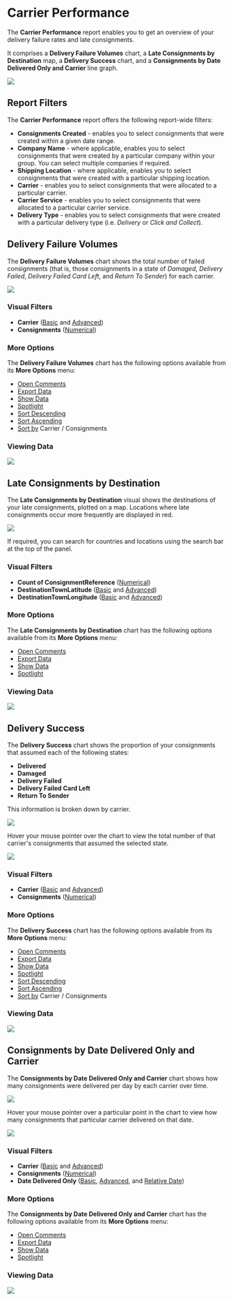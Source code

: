# Carrier Performance

The **Carrier Performance** report enables you to get an overview of your delivery failure rates and late consignments. 

It comprises a **Delivery Failure Volumes**  chart, a **Late Consignments by Destination** map, a **Delivery Success** chart, and a **Consignments by Date Delivered Only and Carrier** line graph.

<a href="../images/reports/performance.png" target="_blank">
    <img src="../images/reports/performance.png"/>
</a>

## Report Filters

The **Carrier Performance** report offers the following report-wide filters:

* **Consignments Created** - enables you to select consignments that were created within a given date range.
* **Company Name** - where applicable, enables you to select consignments that were created by a particular company within your group. You can select multiple companies if required.
* **Shipping Location** - where applicable, enables you to select consignments that were created with a particular shipping location.
* **Carrier** - enables you to select consignments that were allocated to a particular carrier.
* **Carrier Service** - enables you to select consignments that were allocated to a particular carrier service.
* **Delivery Type** - enables you to select consignments that were created with a particular delivery type (i.e. *Delivery* or *Click and Collect*).

## Delivery Failure Volumes

The **Delivery Failure Volumes** chart shows the total number of failed consignments (that is, those consignments in a state of *Damaged*, *Delivery Failed*, *Delivery Failed Card Left*, and *Return To Sender*) for each carrier.

<a href="../images/reports/performance-failure.png" target="_blank">
    <img src="../images/reports/performance-failure.png"/>
</a>

### Visual Filters

* **Carrier** ([Basic](/reports/reports.html#using-basic-filters) and [Advanced](/reports/reports.html#using-advanced-filters))
* **Consignments** ([Numerical](/reports/reports.html#using-numerical-filters))

### More Options

The **Delivery Failure Volumes** chart has the following options available from its **More Options** menu:

* [Open Comments](/reports/reports.html#open-comments)
* [Export Data](/reports/reports.html#export-data)
* [Show Data](/reports/reports.html#show-data)
* [Spotlight](/reports/reports.html#spotlight)
* [Sort Descending](/reports/reports.html#sort-descending--ascending--sort-by)
* [Sort Ascending](/reports/reports.html#sort-descending--ascending--sort-by)
* [Sort by](/reports/reports.html#sort-descending--ascending--sort-by) Carrier / Consignments

### Viewing Data

<a href="../images/reports/performance-failure-data.png" target="_blank">
    <img src="../images/reports/performance-failure-data.png"/>
</a>

## Late Consignments by Destination

The **Late Consignments by Destination** visual shows the destinations of your late consignments, plotted on a map. Locations where late consignments occur more frequently are displayed in red.

<a href="../images/reports/performance-late-destination.png" target="_blank">
    <img src="../images/reports/performance-late-destination.png"/>
</a>

If required, you can search for countries and locations using the search bar at the top of the panel.

### Visual Filters

* **Count of ConsignmentReference** ([Numerical](/reports/reports.html#using-numerical-filters))
* **DestinationTownLatitude** ([Basic](/reports/reports.html#using-basic-filters) and [Advanced](/reports/reports.html#using-advanced-filters))
* **DestinationTownLongitude** ([Basic](/reports/reports.html#using-basic-filters) and [Advanced](/reports/reports.html#using-advanced-filters))

### More Options

The **Late Consignments by Destination** chart has the following options available from its **More Options** menu:

* [Open Comments](/reports/reports.html#open-comments)
* [Export Data](/reports/reports.html#export-data)
* [Show Data](/reports/reports.html#show-data)
* [Spotlight](/reports/reports.html#spotlight)

### Viewing Data

<a href="../images/reports/performance-late-destination-data.png" target="_blank">
    <img src="../images/reports/performance-late-destination-data.png"/>
</a>

## Delivery Success
 
The **Delivery Success** chart shows the proportion of your consignments that assumed each of the following states: 

* **Delivered**
* **Damaged**
* **Delivery Failed**
* **Delivery Failed Card Left**
* **Return To Sender** 

This information is broken down by carrier.

<a href="../images/reports/performance-success.png" target="_blank">
    <img src="../images/reports/performance-success.png"/>
</a>

Hover your mouse pointer over the chart to view the total number of that carrier's consignments that assumed the selected state.

<a href="../images/reports/performance-success-highlight.png" target="_blank">
    <img src="../images/reports/performance-success-highlight.png"/>
</a>

### Visual Filters

* **Carrier** ([Basic](/reports/reports.html#using-basic-filters) and [Advanced](/reports/reports.html#using-advanced-filters))
* **Consignments** ([Numerical](/reports/reports.html#using-numerical-filters))

### More Options

The **Delivery Success** chart has the following options available from its **More Options** menu:

* [Open Comments](/reports/reports.html#open-comments)
* [Export Data](/reports/reports.html#export-data)
* [Show Data](/reports/reports.html#show-data)
* [Spotlight](/reports/reports.html#spotlight)
* [Sort Descending](/reports/reports.html#sort-descending--ascending--sort-by)
* [Sort Ascending](/reports/reports.html#sort-descending--ascending--sort-by)
* [Sort by](/reports/reports.html#sort-descending--ascending--sort-by) Carrier / Consignments

### Viewing Data

<a href="../images/reports/performance-success-data.png" target="_blank">
    <img src="../images/reports/performance-success-data.png"/>
</a>

## Consignments by Date Delivered Only and Carrier

The **Consignments by Date Delivered Only and Carrier** chart shows how many consignments were delivered per day by each carrier over time.

<a href="../images/reports/performance-date-delivered.png" target="_blank">
    <img src="../images/reports/performance-date-delivered.png"/>
</a>

Hover your mouse pointer over a particular point in the chart to view how many consignments that particular carrier delivered on that date.

<a href="../images/reports/performance-date-delivered-highlight.png" target="_blank">
    <img src="../images/reports/performance-date-delivered-highlight.png"/>
</a>

### Visual Filters

* **Carrier** ([Basic](/reports/reports.html#using-basic-filters) and [Advanced](/reports/reports.html#using-advanced-filters))
* **Consignments** ([Numerical](/reports/reports.html#using-numerical-filters))
* **Date Delivered Only** ([Basic](/reports/reports.html#using-basic-filters), [Advanced](/reports/reports.html#using-advanced-filters), and [Relative Date](/reports/reports.html#using-relative-date-filters))

### More Options

The **Consignments by Date Delivered Only and Carrier** chart has the following options available from its **More Options** menu:

* [Open Comments](/reports/reports.html#open-comments)
* [Export Data](/reports/reports.html#export-data)
* [Show Data](/reports/reports.html#show-data)
* [Spotlight](/reports/reports.html#spotlight)

### Viewing Data

<a href="../images/reports/performance-date-delivered-data.png" target="_blank">
    <img src="../images/reports/performance-date-delivered-data.png"/>
</a>